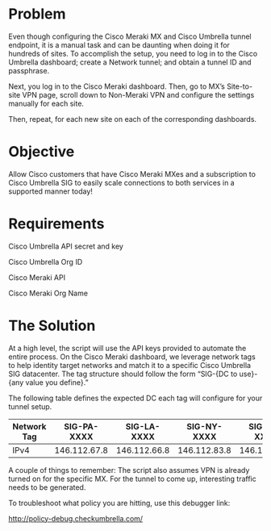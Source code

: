 # Problem

Even though configuring the Cisco Meraki MX and Cisco Umbrella tunnel endpoint, it is a manual task and can be daunting when doing it for hundreds of sites. To accomplish the setup, you need to log in to the Cisco Umbrella dashboard; create a Network tunnel; and obtain a tunnel ID and passphrase.


Next, you log in to the Cisco Meraki dashboard. Then, go to MX’s Site-to-site VPN page, scroll down to Non-Meraki VPN and configure the settings manually for each site. 

Then, repeat, for each new site on each of the corresponding dashboards.

# Objective

Allow Cisco customers that have Cisco Meraki MXes and a subscription to Cisco Umbrella SIG to easily scale connections to both services in a supported manner today!

# Requirements

Cisco Umbrella API secret and key

Cisco Umbrella Org ID

Cisco Meraki API

Cisco Meraki Org Name


# The Solution

At a high level, the script will use the API keys provided to automate the entire process. On the Cisco Meraki dashboard, we leverage network tags to help identity target networks and match it to a specific Cisco Umbrella SIG datacenter. The tag structure should follow the form “SIG-{DC to use}-{any value you define}.”

The following table defines the expected DC each tag will configure for your tunnel setup.


Network Tag | SIG-PA-XXXX | SIG-LA-XXXX | SIG-NY-XXXX | SIG-VA-XXXX | SIG-UK-XXXX | SIG-DE-XXXX | SIG-SG-XXXX | SIG-JP-XXXX | SIG-SYD-XXXX | SIG-ME-XXXX 
--- | --- | --- | --- |--- |--- |--- |--- |--- |--- |--- 
IPv4 | 146.112.67.8 | 146.112.66.8 | 146.112.83.8 | 146.112.82.8 | 146.112.97.8 | 146.112.96.8 | 146.112.113.8 | 146.112.112.8 | 146.112.118.8 | 146.112.119.8 


A couple of things to remember:
The script also assumes VPN is already turned on for the specific MX.
For the tunnel to come up, interesting traffic needs to be generated.

To troubleshoot what policy you are hitting, use this debugger link:

http://policy-debug.checkumbrella.com/


